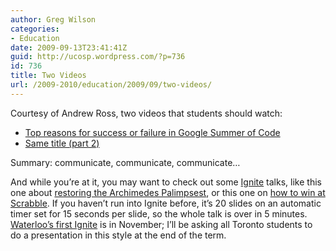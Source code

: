 ```yaml
---
author: Greg Wilson
categories:
- Education
date: 2009-09-13T23:41:41Z
guid: http://ucosp.wordpress.com/?p=736
id: 736
title: Two Videos
url: /2009-2010/education/2009/09/two-videos/
---
```


Courtesy of Andrew Ross, two videos that students should watch:

  * [Top reasons for success or failure in Google Summer of Code](http://www.youtube.com/watch?v=JgUHbmh2Qgs)
  * [Same title (part 2)](http://www.youtube.com/watch?v=GF5kMGvoFt4)

Summary: communicate, communicate, communicate&#8230;

And while you&#8217;re at it, you may want to check out some [Ignite](http://ignite.oreilly.com/) talks, like this one about [restoring the Archimedes Palimpsest](http://www.youtube.com/watch?v=t3IP_FmGams), or this one on [how to win at Scrabble](http://ignite.oreilly.com/2009/09/mehal-shah-on-how-to-win-at-scrabble.html). If you haven&#8217;t run into Ignite before, it&#8217;s 20 slides on an automatic timer set for 15 seconds per slide, so the whole talk is over in 5 minutes. [Waterloo&#8217;s first Ignite](http://ignite.oreilly.com/2009/09/first-ignite-waterloo.html) is in November; I&#8217;ll be asking all Toronto students to do a presentation in this style at the end of the term.